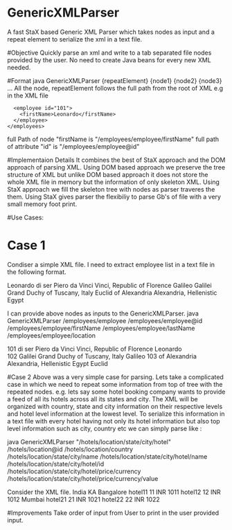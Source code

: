# GenericXMLParser
A fast StaX based Generic XML Parser which takes nodes as input and a repeat element to serialize the xml in a text file.

#Objective
Quickly parse an xml and write to a tab separated file nodes provided by the user. No need to create Java beans for every new XML needed.

#Format
java GenericXMLParser {repeatElement} {node1} {node2} {node3} ...
All the node, repeatElement follows the full path from the root of XML e.g in the XML file
``` <employees>
  <employee id="101">
    <firstName>Leonardo</firstName>
  </employee>
</employees>
```
full Path of node "firstName is "/employees/employee/firstName"
full path of attribute "id" is "/employees/employee@id"

#Implementaion Details
It combines the best of StaX approach and the DOM approach of parsing XML. Using DOM based approach we preserve the tree structure of XML but unlike DOM based approach it does not store the whole XML file in memory but the information of only skeleton XML. Using StaX approach we fill the skeleton tree with nodes as parser traveres the them. Using StaX gives parser the flexibiliy to parse Gb's of file with a very small memory foot print.

#Use Cases:

# Case 1
Condiser a simple XML file. I need to extract employee list in a text file in the following format.

<employees>
  <employee id="101">
    <firstName>Leonardo</firstName>
    <lastName>di ser Piero da Vinci</lastName>
    <location>Vinci, Republic of Florence</location>
  </employee>
  <employee id="102">
    <firstName>Galileo</firstName>
    <lastName>Galilei</lastName>
    <location>Grand Duchy of Tuscany, Italy</location>
  </employee>
  <employee id="103" newid="0000">
    <firstName>Euclid</firstName>
    <lastName>of Alexandria</lastName>
    <location>Alexandria, Hellenistic Egypt</location>
    </employee>
</employees>

I can provide above nodes as inputs to the GenericXMLParser. 
java GenericXMLParser /employees/employee /employees/employee@id /employees/employee/firstName /employees/employee/lastName /employees/employee/location

101	di ser Piero da Vinci	Vinci, Republic of Florence	Leonardo	
102	Galilei	Grand Duchy of Tuscany, Italy	Galileo	
103	of Alexandria	Alexandria, Hellenistic Egypt	Euclid

#Case 2
Above was a very simple case for parsing. Lets take a complicated case in which we need to repeat some information from top of tree with the repeated nodes. e.g. lets say some hotel booking company wants to provide a feed of all its hotels across all its states and city. The XML will be organized with country, state and city information on their respective levels and hotel level information at the lowest level. To serialize this information in a text file with every hotel having not only its hotel information but also top level information such as city, country etc we can simply parse like :

java GenericXMLParser "/hotels/location/state/city/hotel" /hotels/location@id /hotels/location/country /hotels/location/state/city/name /hotels/location/state/city/hotel/name /hotels/location/state/city/hotel/id /hotels/location/state/city/hotel/price/currency /hotels/location/state/city/hotel/price/currency/value

Consider the XML file.
<hotels>
	<location id="111">
		<country>India</country>
		<state>
			<name>KA</name>
			<city>
				<name>Bangalore</name>
				<hotel>
					<name>hotel11</name>
					<id>11</id>
					<price>
						<currency>INR</currency>
						<value>1011</value>
					</price>
				</hotel>
				<hotel>
					<name>hotel12</name>
					<id>12</id>
					<price>
						<currency>INR</currency>
						<value>1012</value>
					</price>
				</hotel>
			</city>
			<city>
				<name>Mumbai</name>
				<hotel>
					<name>hotel21</name>
					<id>21</id>
					<price>
						<currency>INR</currency>
						<value>1021</value>
					</price>
				</hotel>
				<hotel>
					<name>hotel22</name>
					<id>22</id>
					<price>
						<currency>INR</currency>
						<value>1022</value>
					</price>
				</hotel>
			</city>
		</state>
	</location>
</hotels>

#Improvements
Take order of input from User to print in the user provided input.
